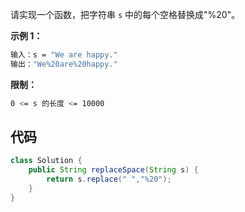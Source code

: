 请实现一个函数，把字符串 `s` 中的每个空格替换成"%20"。

 

**示例 1：**

```bash
输入：s = "We are happy."
输出："We%20are%20happy."
```

 

**限制：**

```bash
0 <= s 的长度 <= 10000
```

## 代码

```java
class Solution {
    public String replaceSpace(String s) {
        return s.replace(" ","%20");
    }
}
```

